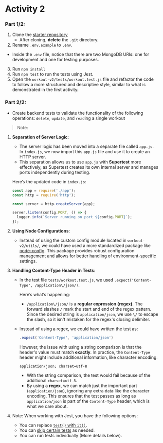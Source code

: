 # Activity 2

<!-- push to GitHub -->
<!-- --coverage -->

###  Part 1/2:

1. Clone the [starter repository](https://github.com/tx00-resources-en/week6-be-workout-v2)
   - After cloning, **delete** the `.git` directory.
2. Rename `.env.example` to `.env`.
  - Inside the `.env` file, notice that there are two MongoDB URIs: one for development and one for testing purposes.
3. Run `npm install`  
4. Run  `npm test` to run the tests using Jest.
5. Open the `workout-v2/tests/workout.test.js` file and refactor the code to follow a more structured and descriptive style, similar to what is demonstrated in the first activity.

###  Part 2/2:

- Create backend tests to validate the functionality of the following operations: `delete`, `update`, and `read`ing a single workout

>  Note:

1. **Separation of Server Logic**:
   - The server logic has been moved into a separate file called `app.js`. In `index.js`, we now import this `app.js` file and use it to create an HTTP server.
   - This separation allows us to use `app.js` with **Supertest** more effectively, as Supertest creates its own internal server and manages ports independently during testing.

   Here’s the updated code in `index.js`:

   ```js
   const app = require('./app');
   const http = require('http');

   const server = http.createServer(app);

   server.listen(config.PORT, () => {
     logger.info(`Server running on port ${config.PORT}`);
   });
   ```

2. **Using Node Configurations**:
   - Instead of using the custom config module located in `workout-v2/utils/`, we could have used a more standardized package like [node-config](https://github.com/lorenwest/node-config). This package provides robust configuration management and allows for better handling of environment-specific settings.

3. **Handling Content-Type Header in Tests**:
   - In the test file `tests/workout.test.js`, we used `.expect('Content-Type', /application\/json/)`.

     Here’s what’s happening:
     - `/application\/json/` is a **regular expression (regex)**. The forward slashes `/` mark the start and end of the regex pattern. Since the desired string is `application/json`, we use `\/` to escape the slash, so it isn't mistaken for the regex's closing delimiter.

   - Instead of using a regex, we could have written the test as:
     ```js
     .expect('Content-Type', 'application/json')
     ```

     However, the issue with using a string comparison is that the header's value must match **exactly**. In practice, the `Content-Type` header might include additional information, like character encoding:
     ```
     application/json; charset=utf-8
     ```

     - With the string comparison, the test would fail because of the additional `charset=utf-8`.
     - By using a **regex**, we can match just the important part (`application/json`), ignoring any extra data like the character encoding. This ensures that the test passes as long as `application/json` is part of the `Content-Type` header, which is what we care about.

4. Note: When working with Jest, you have the following options:
   - You can replace [`test()` with `it()`].
   - You can [skip certain tests] as needed.
   - You can run tests individually (More details below).



<!-- Links -->
[`test()` with `it()`]:https://jestjs.io/docs/api#testname-fn-timeout
[skip certain tests]:https://codewithhugo.com/run-skip-single-jest-test/